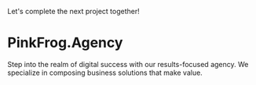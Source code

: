 <!--
theme: light
component: home-hero
-->
Let's complete the next project together!

# PinkFrog.Agency

Step into the realm of digital success with our results-focused agency. We specialize in composing business solutions that make value.
<!--
;
-->
